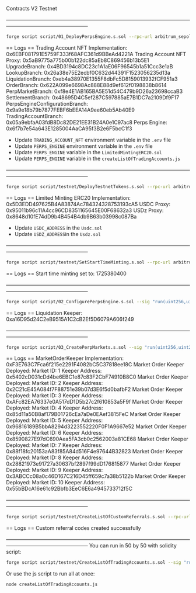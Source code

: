 Contracts V2 Testnet

————————————————————————————————————————————————————
```bash
forge script script/01_DeployPerpsEngine.s.sol --rpc-url arbitrum_sepolia --broadcast -vvvv
```

== Logs ==
  Trading Account NFT Implementation:  0x6EBF081791E5759F333f68AFC361d9BBeAd4221A
  Trading Account NFT Proxy:  0x5aB9775a775b00b122dc85aEb8C869456b13b5E1
  UpgradeBranch:  0x4BD3194c8DC23c1A1aE06F96545b1a51Ccc3e1aB
  LookupBranch:  0x26a38e75E2ecbf0C632d44391F1523056235d13a
  LiquidationBranch:  0xeb4a38970E1355F8dbFc5D8159013932fCF951a3
  OrderBranch:  0x622A099e6698Ac888E88d9ef612f0198838b8614
  PerpMarketBranch:  0xf8e4E1AB165BA5E51d54C479b9D26a23698ccaB3
  SettlementBranch:  0x48695D4C5ef287C597885aE7B1DC7a2109Df9F17
  PerpsEngineConfigurationBranch:  0x9a9e18b79b7877FEBF6bEEA14A9ee60eb5Ab40E9
  TradingAccountBranch:  0x05a9ebfaA03fdB8Dc82DE21EE31B24A0e1C97ac8
  Perps Engine:  0x6f7b7e54a643E1285004AaCA95f3B2e6F5bcC1f3


- Update `TRADING_ACCOUNT_NFT` environment variable in the `.env` file
- Update `PERPS_ENGINE` environment variable in the `.env` file
- Update `PERPS_ENGINE` variable in the `LimitedMintingERC20.sol`
- Update `PERPS_ENGINE` variable in the `createListOfTradingAccounts.js`

————————————————————————————————————————————————————
```bash
forge script script/testnet/DeployTestnetTokens.s.sol --rpc-url arbitrum_sepolia --broadcast -vvvv
```

== Logs ==
  Limited Minting ERC20 Implementation:  0x5D3EDD497625B4A83874Ac784324328753193cA5
  USDC Proxy:  0x95011b96c11A4cc96CD8351165645E00F68632a3
  USDz Proxy:  0x8648d10fE74dD9b4B454B4db9B63b03998c087Ba

- Update `USDC_ADDRESS` in the `Usdc.sol`
- Update `USDZ_ADDRESS`in the `Usdz.sol`

————————————————————————————————————————————————————
```bash
forge script script/testnet/SetStartTimeMinting.s.sol --rpc-url arbitrum_sepolia --broadcast -vvvv
```

== Logs ==
  Start time minting set to: 1725380400

————————————————————————————————————————————————————
```bash
forge script script/02_ConfigurePerpsEngine.s.sol --sig "run(uint256,uint256)" 1 2 --rpc-url arbitrum_sepolia --broadcast -vvvv
```

== Logs ==
  Liquidation Keeper:  0xa16D95d24C2eB9515A1C2cB2Ef5D6079A606f249

————————————————————————————————————————————————————
```bash
forge script script/03_CreatePerpMarkets.s.sol --sig "run(uint256,uint256)" 1 10 --rpc-url arbitrum_sepolia --broadcast -vvvv
```

== Logs ==
  MarketOrderKeeper Implementation:  0xF3E763C7Fca6f215e2291F4082bC5C37818ee18C
  Market Order Keeper Deployed: Market ID:  1  Keeper Address:  0x5402cD031cDd4be6EBC1e87c83F2CbF74910B8C0
  Market Order Keeper Deployed: Market ID:  2  Keeper Address:  0x2C21cE45A084f7F88751e39b07d3E6f5d0bafbF2
  Market Order Keeper Deployed: Market ID:  3  Keeper Address:  0xAFc82EA76337e0A517dD1D5b27c2f610853a5F9f
  Market Order Keeper Deployed: Market ID:  4  Keeper Address:  0x85d11a50B8af179B01726cEa7aDe0EAef3815FeC
  Market Order Keeper Deployed: Market ID:  5  Keeper Address:  0x96816189B5bbA8294d3223552220F0F1A9667e52
  Market Order Keeper Deployed: Market ID:  6  Keeper Address:  0x8590827E97dC690Aea5FA3cb0c2562003a81CE68
  Market Order Keeper Deployed: Market ID:  7  Keeper Address:  0x88f18fc20153aA83f85A84d516F4e97644B32823
  Market Order Keeper Deployed: Market ID:  8  Keeper Address:  0x28821973e91727a30637bf2897f99dD176815877
  Market Order Keeper Deployed: Market ID:  9  Keeper Address:  0x3ABCCc08a0c46D167C216D45ff659c7a38b5122b
  Market Order Keeper Deployed: Market ID:  10  Keeper Address:  0x55bBDcA16e61c92Bbfb3EeC6E6a4945733712f5C


————————————————————————————————————————————————————
```bash
forge script script/testnet/CreateListOfCustomReferrals.s.sol --rpc-url arbitrum_sepolia --broadcast -vvvv
```

== Logs ==
  Custom referral codes created successfully

————————————————————————————————————————————————————
You can run in 50 by 50 with solidity script:
```bash
forge script script/testnet/CreateListOfTradingAccounts.s.sol --sig "run(uint256,uint256)" 0 50 --rpc-url arbitrum_sepolia --broadcast --legacy -vvvv
```

Or use the js script to run all at once:
```bash
node createListOfTradingAccounts.js
```
